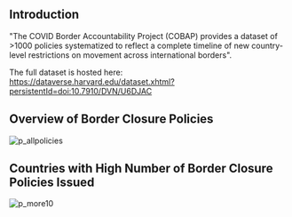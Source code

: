 ## Introduction
"The COVID Border Accountability Project (COBAP) provides a dataset of >1000 policies systematized to reflect a complete timeline of new country-level restrictions on movement across international borders". 

The full dataset is hosted here: 
https://dataverse.harvard.edu/dataset.xhtml?persistentId=doi:10.7910/DVN/U6DJAC

## Overview of Border Closure Policies 
![p_allpolicies](https://user-images.githubusercontent.com/47225333/116454034-64452f00-a814-11eb-8e33-d0a899494fb3.png)



## Countries with High Number of Border Closure Policies Issued 
![p_more10](https://user-images.githubusercontent.com/47225333/116452047-20512a80-a812-11eb-8906-dc0f21182d04.png)


